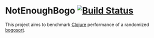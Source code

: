 NotEnoughBogo [![Build Status](https://travis-ci.org/matiaslindgren/not-enough-bogo.svg?branch=master)](https://travis-ci.org/matiaslindgren/not-enough-bogo)
=============================================================================================================================================================

This project aims to benchmark [Clojure](http://clojure.org) performance of a randomized [bogosort](https://en.wikipedia.org/wiki/Bogosort).


